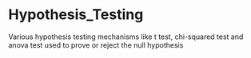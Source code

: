 # Hypothesis_Testing

Various hypothesis testing mechanisms like t test, chi-squared test and anova test used to prove or reject the null hypothesis
